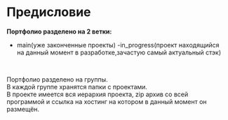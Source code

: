 # Предисловие
**Портфолио разделено на 2 ветки:**
<br>
- main(уже законченные проекты)
-in_progress(проект находящийся на данный момент в разработке,зачастую самый актуальный стэк)
<br>

Портфолио разделено на группы. <br> 
В каждой группе хранятся папки с проектами. <br> 
В проекте имеется вся иерархия проекта, zip архив со всей программой и ссылка на хостинг на котором в данный момент он размещён.
